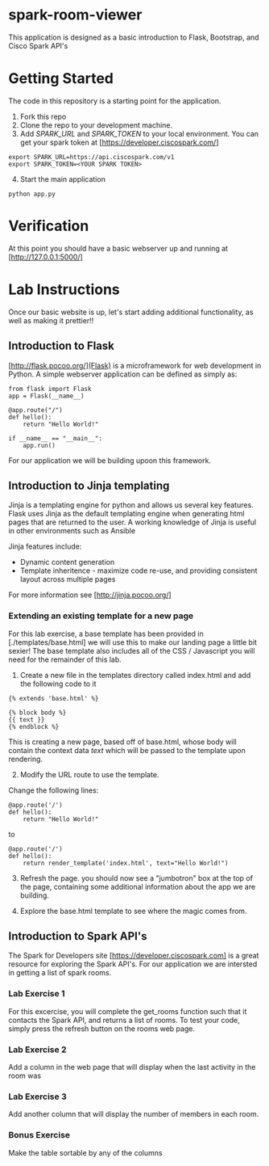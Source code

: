 # spark-room-viewer

This application is designed as a basic introduction to Flask, Bootstrap, and Cisco Spark API's

# Getting Started

The code in this repository is a starting point for the application.

1. Fork this repo
2. Clone the repo to your development machine.
3. Add *SPARK_URL* and *SPARK_TOKEN* to your local environment.  You can get your spark token at [https://developer.ciscospark.com/]
```
export SPARK_URL=https://api.ciscospark.com/v1
export SPARK_TOKEN=<YOUR SPARK TOKEN>
```
4. Start the main application

```
python app.py
```

# Verification

At this point you should have a basic webserver up and running at [http://127.0.0.1:5000/]

# Lab Instructions

Once our basic website is up, let's start adding additional functionality, as well as making it prettier!!

## Introduction to Flask

[http://flask.pocoo.org/](Flask) is a microframework for web development in Python. A simple webserver application
can be defined as simply as:

```
from flask import Flask
app = Flask(__name__)

@app.route("/")
def hello():
    return "Hello World!"

if __name__ == "__main__":
    app.run()
```

For our application we will be building upoon this framework.


## Introduction to Jinja templating

Jinja is a templating engine for python and allows us several key features.  Flask uses Jinja as the default templating engine
when generating html pages that are returned to the user. A working knowledge of Jinja is useful in other environments such as
Ansible

Jinja features include:

* Dynamic content generation
* Template inheritence - maximize code re-use, and providing consistent layout across multiple pages

For more information see [http://jinja.pocoo.org/]

### Extending an existing template for a new page

For this lab exercise, a base template has been provided in [./templates/base.html] we will use this to make our landing page
a little bit sexier! The base template also includes all of the CSS / Javascript you will need for the remainder of this
lab.


1. Create a new file in the templates directory called index.html and add the following code to it

```
{% extends 'base.html' %}

{% block body %}
{{ text }}
{% endblock %}
```

This is creating a new page, based off of base.html, whose body will contain the context data *text* which will be passed
to the template upon rendering.


2. Modify the URL route to use the template.

Change the following lines:

```
@app.route('/')
def hello():
    return "Hello World!"
```

to

```
@app.route('/')
def hello():
    return render_template('index.html', text="Hello World!")
```

3. Refresh the page.  you should now see a "jumbotron" box at the top of the page, containing some additional information
about the app we are building.

4. Explore the base.html template to see where the magic comes from.


## Introduction to Spark API's

The Spark for Developers site [https://developer.ciscospark.com] is a great resource for exploring the Spark API's.
For our application we are intersted in getting a list of spark rooms.


### Lab Exercise 1

For this excercise, you will complete the get_rooms function such that it contacts the Spark API, and returns a list of
rooms.  To test your code, simply press the refresh button on the rooms web page.

### Lab Exercise 2

Add a column in the web page that will display when the last activity in the room was

### Lab Exercise 3

Add another column that will display the number of members in each room.

### Bonus Exercise

Make the table sortable by any of the columns







